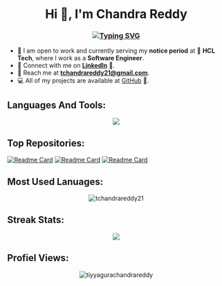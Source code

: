 <h1 align="center">Hi 👋, I'm Chandra Reddy</h1>
<h3 align="center">
  <a href="https://git.io/typing-svg"><img src="https://readme-typing-svg.demolab.com?font=JetBrains+Mono&duration=1100&pause=100&color=80FFDB&background=14213D00&center=true&vCenter=true&width=435&lines=Software+Engineer;Python;SQL;Machine+Learning;Deep+Learning;Natural+Language+Processing;Generative+AI;Large+Language+Models" alt="Typing SVG" /></a>
</h3>



- 🚀 I am open to work and currently serving my **notice period** at 💼 **HCL Tech**, where I work as a **Software Engineer**.
- 🔗 Connect with me on **[LinkedIn](https://www.linkedin.com/in/tchandrareddy21)** 🤝.
- 📧 Reach me at **tchandrareddy21@gmail.com**.
- 💻 All of my projects are available at [GitHub](https://github.com/tchandrareddy21?tab=repositories) 🚀.

## Languages And Tools:
<p align="center">
  <a href="https://github.com/tchandrareddy21">
    <img src="https://skillicons.dev/icons?i=py,mysql,sklearn,pytorch,tensorflow,aws,docker,fastapi,flask,git,github,githubactions,mongodb,heroku,postman,pycharm,anaconda,figma&perline=9" />
  </a>
</p>

## Top Repositories:
[![Readme Card](https://github-readme-stats.vercel.app/api/pin/?username=tchandrareddy21&repo=sensor-fault-detection&theme=dark)]([https://github.com/tchandrareddy21/github-readme-stats](https://github.com/tchandrareddy21/sensor-fault-detection?tab=readme-ov-file#sensor-fault-detection))
[![Readme Card](https://github-readme-stats.vercel.app/api/pin/?username=tchandrareddy21&repo=logs-classification&theme=dark)]([https://github.com/tchandrareddy21/github-readme-stats](https://github.com/tchandrareddy21/sensor-fault-detection?tab=readme-ov-file#sensor-fault-detection))
[![Readme Card](https://github-readme-stats.vercel.app/api/pin/?username=tchandrareddy21&repo=financial-product-complaint&theme=dark)]([https://github.com/tchandrareddy21/github-readme-stats](https://github.com/tchandrareddy21/financial-product-complaint?tab=readme-ov-file#financial-product-complaint))


## Most Used Lanuages:
<p align="center">
  <img align="center" src="https://github-readme-stats.vercel.app/api/top-langs/?username=tchandrareddy21&size_weight=0.5&count_weight=0.5&langs_count=8&hide_progress=true&theme=dark" alt="tchandrareddy21" />
</p>



<!--
## My Status:
[![Anurag's GitHub stats](https://github-readme-stats.vercel.app/api?username=tchandrareddy21&theme=dark)](https://github.com/tchandrareddy21/github-readme-stats)
-->

## Streak Stats:
<p align="center">
  <a href="https://github.com/tchandrareddy21">
    <img src="https://streak-stats.demolab.com?user=tchandrareddy21&theme=dark&date_format=j%20M%5B%20Y%5D&mode=weekly" />
  </a>
</p>

## Profiel Views:
<p align="center"> 
  <img src="https://komarev.com/ghpvc/?username=tiyyagurachandrareddy&label=Profile%20views&color=0e75b6&style=flat" alt="tiyyagurachandrareddy" /> 
</p>

